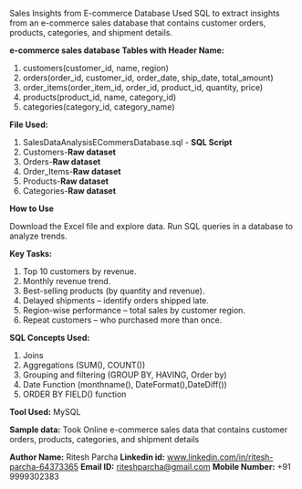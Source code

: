 Sales Insights from E-commerce Database
Used SQL to extract insights from an e-commerce sales database that contains customer orders, products, categories, and shipment details.

**e-commerce sales database Tables with Header Name:**
1. customers(customer_id, name, region)
2. orders(order_id, customer_id, order_date, ship_date, total_amount)
3. order_items(order_item_id, order_id, product_id, quantity, price)
4. products(product_id, name, category_id)
5. categories(category_id, category_name)

**File Used:**   
1. SalesDataAnalysisECommersDatabase.sql - **SQL Script**
2. Customers-**Raw dataset**
3. Orders-**Raw dataset**
4. Order_Items-**Raw dataset**
5. Products-**Raw dataset**
6. Categories-**Raw dataset**

**How to Use**

 Download the Excel file and explore data.
 Run SQL queries in a database to analyze trends.

**Key Tasks:**
1. Top 10 customers by revenue.
2. Monthly revenue trend.
3. Best-selling products (by quantity and revenue).
4. Delayed shipments – identify orders shipped late.
5. Region-wise performance – total sales by customer region.
6. Repeat customers – who purchased more than once.


**SQL Concepts Used:**
1. Joins
2. Aggregations (SUM(), COUNT())
3. Grouping and filtering (GROUP BY, HAVING, Order by)
4. Date Function (monthname(), DateFormat(),DateDiff())
5. ORDER BY FIELD() function
   
**Tool Used:** 
MySQL

**Sample data:** 
Took Online e-commerce sales data that contains customer orders, products, categories, and shipment details

 **Author Name:** Ritesh Parcha
 **Linkedin id:** www.linkedin.com/in/ritesh-parcha-64373365
 **Email ID:** riteshparcha@gmail.com
 **Mobile Number:** +91 9999302383
